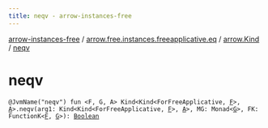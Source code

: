 ```yaml
---
title: neqv - arrow-instances-free
---
```


[arrow-instances-free](../../index.html) / [arrow.free.instances.freeapplicative.eq](../index.html) / [arrow.Kind](index.html) / [neqv](./neqv.html)

# neqv

`@JvmName("neqv") fun <F, G, A> Kind<Kind<ForFreeApplicative, `[`F`](neqv.html#F)`>, `[`A`](neqv.html#A)`>.neqv(arg1: Kind<Kind<ForFreeApplicative, `[`F`](neqv.html#F)`>, `[`A`](neqv.html#A)`>, MG: Monad<`[`G`](neqv.html#G)`>, FK: FunctionK<`[`F`](neqv.html#F)`, `[`G`](neqv.html#G)`>): `[`Boolean`](https://kotlinlang.org/api/latest/jvm/stdlib/kotlin/-boolean/index.html)